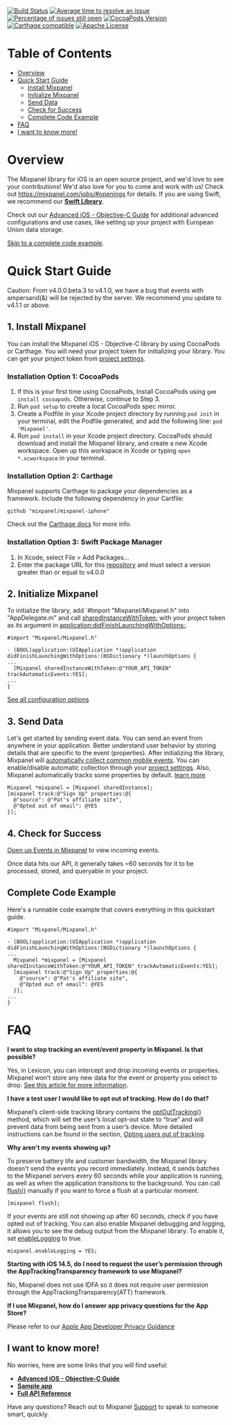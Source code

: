 

[![Build Status](https://travis-ci.org/mixpanel/mixpanel-iphone.svg?branch=yolo-travis-ci)](https://travis-ci.org/mixpanel/mixpanel-iphone)
[![Average time to resolve an issue](http://isitmaintained.com/badge/resolution/mixpanel/mixpanel-iphone.svg)](http://isitmaintained.com/project/mixpanel/mixpanel-iphone "Average time to resolve an issue")
[![Percentage of issues still open](http://isitmaintained.com/badge/open/mixpanel/mixpanel-iphone.svg)](http://isitmaintained.com/project/mixpanel/mixpanel-iphone "Percentage of issues still open")
[![CocoaPods Version](http://img.shields.io/cocoapods/v/Mixpanel.svg?style=flat)](https://mixpanel.com)
[![Carthage compatible](https://img.shields.io/badge/Carthage-compatible-4BC51D.svg?style=flat)](https://github.com/Carthage/Carthage)
[![Apache License](http://img.shields.io/cocoapods/l/Mixpanel.svg?style=flat)](https://mixpanel.com)

# Table of Contents

<!-- MarkdownTOC -->

- [Overview](#overview)
- [Quick Start Guide](#quick-start-guide)
    - [Install Mixpanel](#1-install-mixpanel)
    - [Initialize Mixpanel](#2-initialize-mixpanel)
    - [Send Data](#3-send-data)
    - [Check for Success](#4-check-for-success)
    - [Complete Code Example](#complete-code-example)
- [FAQ](#faq)
- [I want to know more!](#i-want-to-know-more)

<!-- /MarkdownTOC -->

<a name="introduction"></a>
# Overview

The Mixpanel library for iOS is an open source project, and we'd love to see your contributions! We'd also love for you to come and work with us! Check out https://mixpanel.com/jobs/#openings for details.
If you are using Swift, we recommend our **[Swift Library](https://github.com/mixpanel/mixpanel-swift)**.

Check out our [Advanced iOS - Objective-C Guide](https://developer.mixpanel.com/docs/ios) for additional advanced configurations and use cases, like setting up your project with European Union data storage.

[Skip to a complete code example](#complete-code-example).


# Quick Start Guide
Caution: From v4.0.0.beta.3 to v4.1.0, we have a bug that events with ampersand(&) will be rejected by the server. We recommend you update to v4.1.1 or above.

## 1. Install Mixpanel
You can install the Mixpanel iOS - Objective-C library by using CocoaPods or Carthage. You will need your project token for initializing your library. You can get your project token from [project settings](https://mixpanel.com/settings/project).

### Installation Option 1: CocoaPods
1. If this is your first time using CocoaPods, Install CocoaPods using `gem install cocoapods`. Otherwise, continue to Step 3.
2. Run `pod setup` to create a local CocoaPods spec mirror.
3. Create a Podfile in your Xcode project directory by running `pod init` in your terminal, edit the Podfile generated, and add the following line: `pod 'Mixpanel'`.
4. Run `pod install` in your Xcode project directory. CocoaPods should download and install the Mixpanel library, and create a new Xcode workspace. Open up this workspace in Xcode or typing `open *.xcworkspace` in your terminal.

### Installation Option 2: Carthage
Mixpanel supports Carthage to package your dependencies as a framework. Include the following dependency in your Cartfile:
```objc
github "mixpanel/mixpanel-iphone"
```
Check out the [Carthage docs](https://github.com/Carthage/Carthage#quick-start) for more info.

### Installation Option 3: Swift Package Manager
1.  In Xcode, select File > Add Packages...
2.  Enter the package URL for this [repository](https://github.com/mixpanel/mixpanel-iphone) and must select a version greater than or equal to v4.0.0

## 2. Initialize Mixpanel
To initialize the library, add `#Import "Mixpanel/Mixpanel.h" into "AppDelegate.m" and call [sharedInstanceWithToken:](https://mixpanel.github.io/mixpanel-iphone/Classes/Mixpanel.html#//api/name/sharedInstanceWithToken:) with your project token as its argument in [application:didFinishLaunchingWithOptions:](https://developer.apple.com/documentation/uikit/uiapplicationdelegate#//apple_ref/occ/intfm/UIApplicationDelegate/application:willFinishLaunchingWithOptions:).
```objc
#import "Mixpanel/Mixpanel.h"

- (BOOL)application:(UIApplication *)application didFinishLaunchingWithOptions:(NSDictionary *)launchOptions {
...
  [Mixpanel sharedInstanceWithToken:@"YOUR_API_TOKEN" trackAutomaticEvents:YES];
...
}
```
[See all configuration options](https://mixpanel.github.io/mixpanel-iphone/Classes/Mixpanel.html)

## 3. Send Data
Let's get started by sending event data. You can send an event from anywhere in your application. Better understand user behavior by storing details that are specific to the event (properties). After initializing the library, Mixpanel will [automatically collect common mobile events](https://mixpanel.com/help/questions/articles/which-common-mobile-events-can-mixpanel-collect-on-my-behalf-automatically). You can enable/disable automatic collection through your [project settings](https://help.mixpanel.com/hc/en-us/articles/115004596186#enable-or-disable-common-mobile-events). Also, Mixpanel automatically tracks some properties by default. [learn more](https://help.mixpanel.com/hc/en-us/articles/115004613766-Default-Properties-Collected-by-Mixpanel#iOS)

```objc
Mixpanel *mixpanel = [Mixpanel sharedInstance];
[mixpanel track:@"Sign Up" properties:@{
  @"source": @"Pat's affiliate site",
  @"Opted out of email": @YES
}];
```

## 4. Check for Success
[Open up Events in Mixpanel](http://mixpanel.com/report/events) to view incoming events. 

Once data hits our API, it generally takes ~60 seconds for it to be processed, stored, and queryable in your project.

## Complete Code Example
Here's a runnable code example that covers everything in this quickstart guide.
```objc
#import "Mixpanel/Mixpanel.h"

- (BOOL)application:(UIApplication *)application didFinishLaunchingWithOptions:(NSDictionary *)launchOptions {
...
  Mixpanel *mixpanel = [Mixpanel sharedInstanceWithToken:@"YOUR_API_TOKEN" trackAutomaticEvents:YES];
  [mixpanel track:@"Sign Up" properties:@{
    @"source": @"Pat's affiliate site",
    @"Opted out of email": @YES
  }];
...
}
```

# FAQ
**I want to stop tracking an event/event property in Mixpanel. Is that possible?**

Yes, in Lexicon, you can intercept and drop incoming events or properties. Mixpanel won’t store any new data for the event or property you select to drop. [See this article for more information](https://help.mixpanel.com/hc/en-us/articles/360001307806#dropping-events-and-properties).

**I have a test user I would like to opt out of tracking. How do I do that?**

Mixpanel’s client-side tracking library contains the [optOutTracking()](https://mixpanel.github.io/mixpanel-iphone/Classes/Mixpanel.html#//api/name/optOutTracking) method, which will set the user’s local opt-out state to “true” and will prevent data from being sent from a user’s device. More detailed instructions can be found in the section, [Opting users out of tracking](ios#opting-users-out-of-tracking).

**Why aren't my events showing up?**

To preserve battery life and customer bandwidth, the Mixpanel library doesn't send the events you record immediately. Instead, it sends batches to the Mixpanel servers every 60 seconds while your application is running, as well as when the application transitions to the background. You can call [flush()](https://mixpanel.github.io/mixpanel-iphone/Classes/Mixpanel.html#//api/name/flush) manually if you want to force a flush at a particular moment.

```objc
[mixpanel flush];
```
If your events are still not showing up after 60 seconds, check if you have opted out of tracking. You can also enable Mixpanel debugging and logging, it allows you to see the debug output from the Mixpanel library. To enable it, set [enableLogging](https://mixpanel.github.io/mixpanel-iphone/Classes/Mixpanel.html#//api/name/enableLogging) to true.

```objc
mixpanel.enableLogging = YES;
```

**Starting with iOS 14.5, do I need to request the user’s permission through the AppTrackingTransparency framework to use Mixpanel?**

No, Mixpanel does not use IDFA so it does not require user permission through the AppTrackingTransparency(ATT) framework.

**If I use Mixpanel, how do I answer app privacy questions for the App Store?**

Please refer to our [Apple App Developer Privacy Guidance](https://mixpanel.com/legal/app-store-privacy-details/)

## I want to know more!

No worries, here are some links that you will find useful:
* **[Advanced iOS - Objective-C Guide](https://developer.mixpanel.com/docs/ios)**
* **[Sample app](https://github.com/mixpanel/mixpanel-iphone/tree/master/HelloMixpanel)**
* **[Full API Reference](https://mixpanel.github.io/mixpanel-iphone/index.html)**

Have any questions? Reach out to Mixpanel [Support](https://help.mixpanel.com/hc/en-us/requests/new) to speak to someone smart, quickly.
